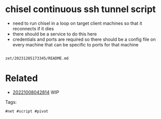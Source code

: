 # chisel continuous ssh tunnel script

- need to run chisel in a loop on target client machines so that it reconnects if it dies
- there should be a service to do this here
- credentials and ports are required so there should be a config file on every machine that can be specific to ports for that machine

```
```

` zet/20231205173345/README.md `

# Related

- [20221008042814](/zet/20221008042814/README.md) WIP

Tags:

    #net #script #pivot
